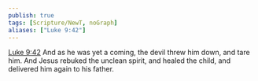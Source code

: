```yaml
---
publish: true
tags: [Scripture/NewT, noGraph]
aliases: ["Luke 9:42"]
---
```

[Luke 9:42](https://churchofjesuschrist.org/study/scriptures/nt/luke/9?lang=eng&id=p42#p42) And as he was yet a coming, the devil threw him down, and tare him. And Jesus rebuked the unclean spirit, and healed the child, and delivered him again to his father.
